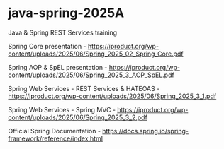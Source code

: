 # java-spring-2025A
Java &amp; Spring REST Services training

Spring Core presentation - https://iproduct.org/wp-content/uploads/2025/06/Spring_2025_02_Spring_Core.pdf

Spring AOP & SpEL presentation - https://iproduct.org/wp-content/uploads/2025/06/Spring_2025_3_AOP_SpEL.pdf

Spring Web Services - REST Services & HATEOAS - https://iproduct.org/wp-content/uploads/2025/06/Spring_2025_3_1.pdf

Spring Web Services - Spring MVC - https://iproduct.org/wp-content/uploads/2025/06/Spring_2025_3_2.pdf

Official Spring Documentation - https://docs.spring.io/spring-framework/reference/index.html